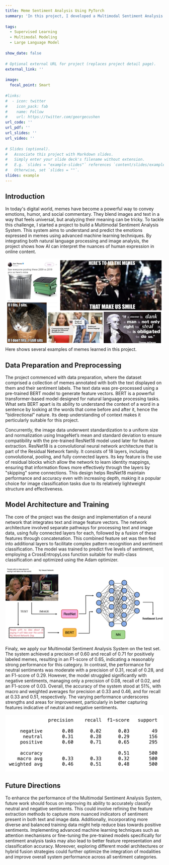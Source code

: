 ```yaml
---
title: Meme Sentiment Analysis Using PyTorch
summary: 'In this project, I developed a Multimodal Sentiment Analysis System using PyTorch that leverages both text and image data to analyze and predict the sentiment of memes. The primary objective was to construct a robust model capable of interpreting complex data inputs, including textual content from the memes and their corresponding images, to accurately determine the underlying sentiment, ranging across multiple categorical levels.'

tags:
  - Supervised Learning
  - Multimodal Modeling
  - Large Language Model

show_date: false

# Optional external URL for project (replaces project detail page).
external_link: ''

image:
  focal_point: Smart

#links:
#  - icon: twitter
#    icon_pack: fab
#    name: Follow
#    url: https://twitter.com/georgecushen
url_code: ''
url_pdf: ''
url_slides: ''
url_video: ''

# Slides (optional).
#   Associate this project with Markdown slides.
#   Simply enter your slide deck's filename without extension.
#   E.g. `slides = "example-slides"` references `content/slides/example-slides.md`.
#   Otherwise, set `slides = ""`.
slides: example
---
```


## Introduction
In today's digital world, memes have become a powerful way to convey emotions, humor, and social commentary. They blend images and text in a way that feels universal, but analyzing their meaning can be tricky. To tackle this challenge, I started a project to build a Multimodal Sentiment Analysis System. This system aims to understand and predict the emotions expressed in memes using advanced machine learning techniques. By integrating both natural language processing and image analysis, the project shows how AI can  interpret the nuances of human expression in online content.

![Example Image](./examples.png)
Here shows several examples of memes learned in this project.


## Data Preparation and Preprocessing
The project commenced with data preparation, where the dataset comprised a collection of memes annotated with both the text displayed on them and their sentiment labels. The text data was pre-processed using a pre-trained BERT model to generate feature vectors. BERT is a powerful transformer-based model designed for natural language processing tasks. What sets BERT apart is its ability to understand the context of a word in a sentence by looking at the words that come before and after it, hence the "bidirectional" nature. Its deep understanding of context makes it perticularly suitable for this project.

Concurrently, the image data underwent standardization to a uniform size and normalization using ImageNet’s mean and standard deviation to ensure compatibility with the pre-trained ResNet18 model used later for feature extraction. ResNet18 is a convolutional neural network architecture that is part of the Residual Network family. It consists of 18 layers, including convolutional, pooling, and fully connected layers. Its key feature is the use of residual blocks which allow the network to learn identity mappings, ensuring that information flows more effectively through the layers by "skipping" some connections. This design helps ResNet18 maintain performance and accuracy even with increasing depth, making it a popular choice for image classification tasks due to its relatively lightweight structure and effectiveness.

## Model Architecture and Training
The core of the project was the design and implementation of a neural network that integrates text and image feature vectors. The network architecture involved separate pathways for processing text and image data, using fully connected layers for each, followed by a fusion of these features through concatenation. This combined feature set was then fed into additional layers to facilitate complex pattern recognition and sentiment classification. The model was trained to predict five levels of sentiment, employing a CrossEntropyLoss function suitable for multi-class classification and optimized using the Adam optimizer.

![Example Image](./process.png)


Finaly, we apply our Multimodal Sentiment Analysis System on the test set. The system achieved a precision of 0.60 and recall of 0.71 for positively labeled memes, resulting in an F1-score of 0.65, indicating a reasonably strong performance for this category. In contrast, the performance for neutral sentiments was moderate with a precision of 0.31, recall of 0.28, and an F1-score of 0.29. However, the model struggled significantly with negative sentiments, managing only a precision of 0.08, recall of 0.02, and an F1-score of 0.03. Overall, the accuracy of the system stood at 51%, with macro and weighted averages for precision at 0.33 and 0.46, and for recall at 0.33 and 0.51, respectively. The varying performance underscores strengths and areas for improvement, particularly in better capturing features indicative of neutral and negative sentiments.

![Example Image](./results.png)

## Future Directions 
To enhance the performance of the Multimodal Sentiment Analysis System, future work should focus on improving its ability to accurately classify neutral and negative sentiments. This could involve refining the feature extraction methods to capture more nuanced indicators of sentiment present in both text and image data. Additionally, incorporating more diverse and balanced training data might help reduce bias towards positive sentiments. Implementing advanced machine learning techniques such as attention mechanisms or fine-tuning the pre-trained models specifically for sentiment analysis tasks may also lead to better feature representation and classification accuracy. Moreover, exploring different model architectures or hybrid fusion strategies could further optimize the integration of modalities and improve overall system performance across all sentiment categories.